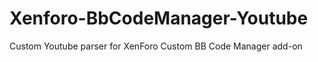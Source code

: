 Xenforo-BbCodeManager-Youtube
=============================

Custom Youtube parser for XenForo Custom BB Code Manager add-on